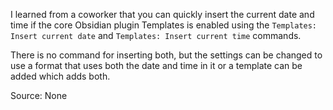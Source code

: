 I learned from a coworker that you can quickly insert the current date and time if the core Obsidian plugin Templates is enabled using the `Templates: Insert current date` and `Templates: Insert current time` commands.

There is no command for inserting both, but the settings can be changed to use a format that uses both the date and time in it or a template can be added which adds both.

Source: None
